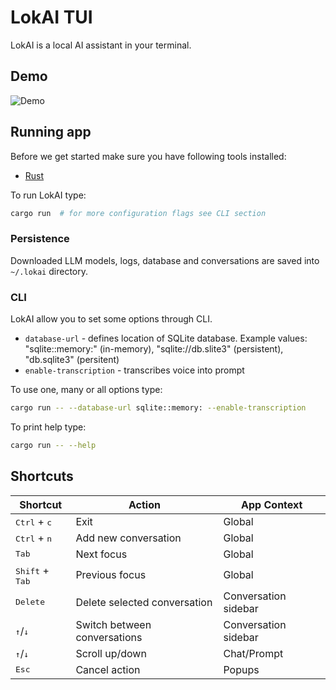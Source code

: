 # LokAI TUI

LokAI is a local AI assistant in your terminal.

## Demo

![Demo](demo/lokai-demo.gif)

## Running app

Before we get started make sure you have following tools installed:

-   [Rust](https://www.rust-lang.org/tools/install)

To run LokAI type:

```bash
cargo run  # for more configuration flags see CLI section
```

### Persistence

Downloaded LLM models, logs, database and conversations are saved into `~/.lokai` directory.

### CLI

LokAI allow you to set some options through CLI.

-   `database-url` - defines location of SQLite database. Example values: "sqlite::memory:" (in-memory), "sqlite://db.slite3" (persistent), "db.sqlite3" (persitent)
-   `enable-transcription` - transcribes voice into prompt

To use one, many or all options type:

```bash
cargo run -- --database-url sqlite::memory: --enable-transcription
```

To print help type:

```bash
cargo run -- --help
```

## Shortcuts

| Shortcut                          | Action                       | App Context          |
| --------------------------------- | ---------------------------- | -------------------- |
| <kbd>Ctrl</kbd> + <kbd>c</kbd>    | Exit                         | Global               |
| <kbd>Ctrl</kbd> + <kbd>n</kbd>    | Add new conversation         | Global               |
| <kbd>Tab</kbd>                    | Next focus                   | Global               |
| <kbd>Shift</kbd> + <kbd>Tab</kbd> | Previous focus               | Global               |
| <kbd>Delete</kbd>                 | Delete selected conversation | Conversation sidebar |
| <kbd>↑</kbd>/<kbd>↓</kbd>         | Switch between conversations | Conversation sidebar |
| <kbd>↑</kbd>/<kbd>↓</kbd>         | Scroll up/down               | Chat/Prompt          |
| <kbd>Esc</kbd>                    | Cancel action                | Popups               |
